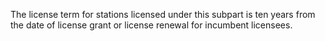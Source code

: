 The license term for stations licensed under this subpart is ten years from the date of license grant or license renewal for incumbent licensees.

